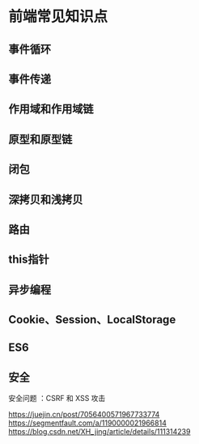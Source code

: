 # 前端常见知识点

## 事件循环

## 事件传递

## 作用域和作用域链

## 原型和原型链

## 闭包

## 深拷贝和浅拷贝

## 路由

## this指针

## 异步编程

## Cookie、Session、LocalStorage

## ES6

## 安全

安全问题 ：CSRF 和 XSS 攻击


https://juejin.cn/post/7056400571967733774
https://segmentfault.com/a/1190000021966814
https://blog.csdn.net/XH_jing/article/details/111314239